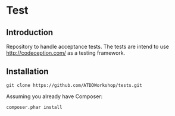 Test
=======================

Introduction
------------
Repository to handle acceptance tests. The tests are intend to use http://codeception.com/ as a
testing framework.

Installation
------------

    git clone https://github.com/ATDDWorkshop/tests.git

Assuming you already have Composer:

    composer.phar install